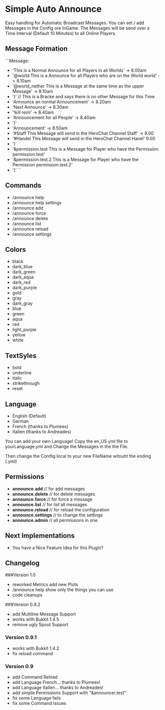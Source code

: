 # Simple Auto Announce

Easy handling for Automatic Broadcast Messages. You can set / add Messages in the Config ore InGame. The Messages will be send over a Time Interval (Default 10 Minutes) to all Online Players.


## Message Formation
``
Message:
  - 'This is a Normal Announce for all Players in all Worlds'  -> 8.00am
  - '@world This is a Announce for all Players who are on the World world' -> 8.10am
  - '@world_nether This is a Message at the same time as the upper Message' -> 8.10am
  - ')' // This is a Bracke and says there is no other Message for this Time
  - 'Announce an normal Announcement' -> 8.20am
  - 'Next Announce' -> 8.30am
  - '!kill reini' -> 8.40am
  - 'Announcement for all People' -> 8.40am
  - ')'
  - 'Announcement' -> 8.50am
  - '#Staff This Message will send in the HeroChat Channel Staff' -> 9.00
  - '#Handel This Message will send in the HeroChat Channel Hanel' 9.00
  - ')'
  - '&permission.test This is a Message for Player who have the Permission <bold>permission.test'
  - '&permission.test.2 This is a <underline>Message<reset> for Player who have the Permission <bold>permission.test.2'
  - ')'
``

## Commands
- /announce help
- /announce help settings
- /announce add
- /announce force
- /announce delete
- /announce list
- /announce reload
- /announce settings

## Colors
- black
- dark_blue
- dark_green
- dark_aqua
- dark_red
- dark_purple
- gold
- gray
- dark_gray
- blue
- green
- aqua
- red
- light_purple
- yellow
- white

## TextSyles
- bold
- underline
- italic
- strikethrough
- reset

## Language
- English (Default)
- German
- French (thanks to Plumeex)
- Italien (thanks to Andreades)

You can add your own Language! Copy the en_US.yml file to 
yourLanguage.yml and Change the Messages in the the File.

Then change the Conifig local to your new FileName witouht 
the ending (.yml)

## Permissions
- **announce.add**  // for add messages
- **announce.delete** // for delete messages
- **announce.force** // for force a message
- **announce.list** // for list all messages
- **announce.reload** // for reload the configuration
- **announce.settings** // to change the settings
- **announce.admin** // all permissions in one

## Next Implementations
- You have a Nice Feature Idea for this Plugin?

## Changelog

###Version 1.0
* reworked Metrics add new Plots
* /announce help show only the things you can use
* code cleanups

###Version 0.9.2
* add Multiline Message Support
* works with Bukkit 1.4.5
* remove ugly Spout Support

### Version 0.9.1
* works with Bukkit 1.4.2
* fix reload command

### Version 0.9
* add Command Reload
* add Language French... thanks to Plumeex!
* add Language Italien... thanks to Andreades!
* add simple Permissions Support with "&announcer.test"
* fix some Language fails
* fix some Command Issues

